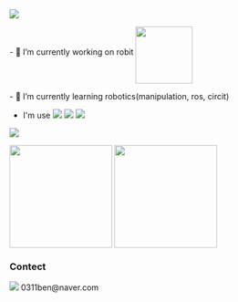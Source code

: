 <img src="https://capsule-render.vercel.app/api?type=waving&color=7FFF1B&height=200&section=header&text=Min%20Seok%20Lee&fontSize=60&fontAlignY=40"/>

<div>
  <p>- 🔭 I’m currently working on robit <img src="https://github.com/minseokle/minseokle/assets/51366975/2c506306-8644-416a-930b-3bc27bcbe7d6" width = "100" height = "100" align = "middle"/></p> 
  <p>- 🌱 I’m currently learning robotics(manipulation, ros, circit)</p>
</div>


- I'm use   <img src="https://img.shields.io/badge/C++-00599C?style=flat&logo=cplusplus&logoColor=white"/>  <img src="https://img.shields.io/badge/Python-3776AB?style=flat&logo=python&logoColor=white"/>  <img src="https://img.shields.io/badge/Ros-22314E?style=flat&logo=ros&logoColor=white"/>

<a href="https://solved.ac/profile/0311ben"><img align="center" src="http://mazassumnida.wtf/api/v2/generate_badge?boj=0311ben"/></a>

<a href="https://github.com/minseokle"><img align="center" style="height:180px" src="https://github-readme-stats-amber-theta.vercel.app/api/top-langs/?username=minseokle&layout=compact&theme=nord&hide_border=true" /></a> 
<a href="https://github.com/minseokle"><img align="center" style="height:180px" src="https://github-readme-stats-amber-theta.vercel.app/api?username=minseokle&show_icons=true&include_all_commits=true&theme=nord&hide_border=true" /></a>
<div>
  <h3>Contect</h3>
  <p><img src="https://img.shields.io/badge/mail-03C75A?style=flat&logo=naver&logoColor=white"/> 0311ben@naver.com </p>
</div>
